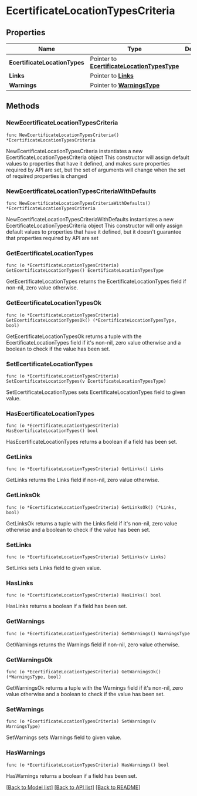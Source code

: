 # EcertificateLocationTypesCriteria

## Properties

Name | Type | Description | Notes
------------ | ------------- | ------------- | -------------
**EcertificateLocationTypes** | Pointer to [**EcertificateLocationTypesType**](EcertificateLocationTypesType.md) |  | [optional] 
**Links** | Pointer to [**Links**](Links.md) |  | [optional] 
**Warnings** | Pointer to [**WarningsType**](WarningsType.md) |  | [optional] 

## Methods

### NewEcertificateLocationTypesCriteria

`func NewEcertificateLocationTypesCriteria() *EcertificateLocationTypesCriteria`

NewEcertificateLocationTypesCriteria instantiates a new EcertificateLocationTypesCriteria object
This constructor will assign default values to properties that have it defined,
and makes sure properties required by API are set, but the set of arguments
will change when the set of required properties is changed

### NewEcertificateLocationTypesCriteriaWithDefaults

`func NewEcertificateLocationTypesCriteriaWithDefaults() *EcertificateLocationTypesCriteria`

NewEcertificateLocationTypesCriteriaWithDefaults instantiates a new EcertificateLocationTypesCriteria object
This constructor will only assign default values to properties that have it defined,
but it doesn't guarantee that properties required by API are set

### GetEcertificateLocationTypes

`func (o *EcertificateLocationTypesCriteria) GetEcertificateLocationTypes() EcertificateLocationTypesType`

GetEcertificateLocationTypes returns the EcertificateLocationTypes field if non-nil, zero value otherwise.

### GetEcertificateLocationTypesOk

`func (o *EcertificateLocationTypesCriteria) GetEcertificateLocationTypesOk() (*EcertificateLocationTypesType, bool)`

GetEcertificateLocationTypesOk returns a tuple with the EcertificateLocationTypes field if it's non-nil, zero value otherwise
and a boolean to check if the value has been set.

### SetEcertificateLocationTypes

`func (o *EcertificateLocationTypesCriteria) SetEcertificateLocationTypes(v EcertificateLocationTypesType)`

SetEcertificateLocationTypes sets EcertificateLocationTypes field to given value.

### HasEcertificateLocationTypes

`func (o *EcertificateLocationTypesCriteria) HasEcertificateLocationTypes() bool`

HasEcertificateLocationTypes returns a boolean if a field has been set.

### GetLinks

`func (o *EcertificateLocationTypesCriteria) GetLinks() Links`

GetLinks returns the Links field if non-nil, zero value otherwise.

### GetLinksOk

`func (o *EcertificateLocationTypesCriteria) GetLinksOk() (*Links, bool)`

GetLinksOk returns a tuple with the Links field if it's non-nil, zero value otherwise
and a boolean to check if the value has been set.

### SetLinks

`func (o *EcertificateLocationTypesCriteria) SetLinks(v Links)`

SetLinks sets Links field to given value.

### HasLinks

`func (o *EcertificateLocationTypesCriteria) HasLinks() bool`

HasLinks returns a boolean if a field has been set.

### GetWarnings

`func (o *EcertificateLocationTypesCriteria) GetWarnings() WarningsType`

GetWarnings returns the Warnings field if non-nil, zero value otherwise.

### GetWarningsOk

`func (o *EcertificateLocationTypesCriteria) GetWarningsOk() (*WarningsType, bool)`

GetWarningsOk returns a tuple with the Warnings field if it's non-nil, zero value otherwise
and a boolean to check if the value has been set.

### SetWarnings

`func (o *EcertificateLocationTypesCriteria) SetWarnings(v WarningsType)`

SetWarnings sets Warnings field to given value.

### HasWarnings

`func (o *EcertificateLocationTypesCriteria) HasWarnings() bool`

HasWarnings returns a boolean if a field has been set.


[[Back to Model list]](../README.md#documentation-for-models) [[Back to API list]](../README.md#documentation-for-api-endpoints) [[Back to README]](../README.md)


